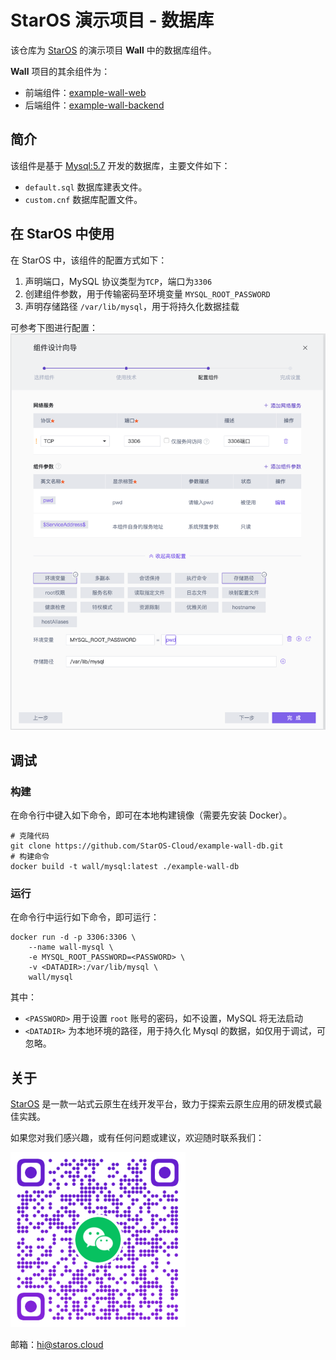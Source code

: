 # StarOS 演示项目 - 数据库

该仓库为 [StarOS](http://staros.cloud) 的演示项目 **Wall** 中的数据库组件。

**Wall** 项目的其余组件为：
- 前端组件：[example-wall-web](https://github.com/StarOS-Cloud/example-wall-web)
- 后端组件：[example-wall-backend](https://github.com/StarOS-Cloud/example-wall-backend)

## 简介
该组件是基于 [Mysql:5.7](https://hub.docker.com/_/mysql) 开发的数据库，主要文件如下：

- `default.sql` 数据库建表文件。
- `custom.cnf` 数据库配置文件。

## 在 StarOS 中使用
在 StarOS 中，该组件的配置方式如下：
1. 声明端口，MySQL 协议类型为`TCP`，端口为`3306`
2. 创建组件参数，用于传输密码至环境变量 `MYSQL_ROOT_PASSWORD`
3. 声明存储路径 `/var/lib/mysql`，用于将持久化数据挂载

可参考下图进行配置：
![ScreenShots](./docs/image/screenshot1.png)


## 调试
### 构建

在命令行中键入如下命令，即可在本地构建镜像（需要先安装 Docker）。

``` shell
# 克隆代码
git clone https://github.com/StarOS-Cloud/example-wall-db.git
# 构建命令
docker build -t wall/mysql:latest ./example-wall-db
```

### 运行
在命令行中运行如下命令，即可运行：

``` shell
docker run -d -p 3306:3306 \
    --name wall-mysql \
    -e MYSQL_ROOT_PASSWORD=<PASSWORD> \
    -v <DATADIR>:/var/lib/mysql \
    wall/mysql
```

其中：
- `<PASSWORD>` 用于设置 `root` 账号的密码，如不设置，MySQL 将无法启动
- `<DATADIR>` 为本地环境的路径，用于持久化 Mysql 的数据，如仅用于调试，可忽略。

## 关于
[StarOS](http://staros.cloud) 是一款一站式云原生在线开发平台，致力于探索云原生应用的研发模式最佳实践。

如果您对我们感兴趣，或有任何问题或建议，欢迎随时联系我们：

![微信](./docs/image/wechat.svg)

邮箱：[hi@staros.cloud](mailto://hi@staros.cloud)
